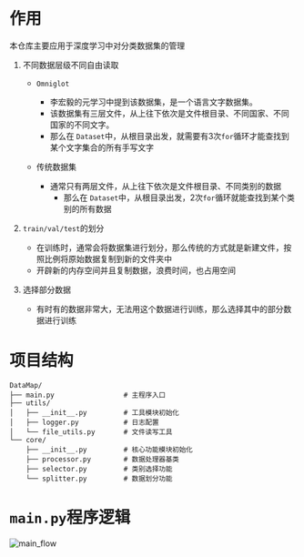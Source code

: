 # 作用

本仓库主要应用于深度学习中对分类数据集的管理

1. 不同数据层级不同自由读取

   - `Omniglot`
     - 李宏毅的元学习中提到该数据集，是一个语言文字数据集。
     - 该数据集有三层文件，从上往下依次是文件根目录、不同国家、不同国家的不同文字。
     - 那么在 `Dataset`中，从根目录出发，就需要有3次`for`循环才能查找到某个文字集合的所有手写文字

   - 传统数据集
     - 通常只有两层文件，从上往下依次是文件根目录、不同类别的数据
       - 那么在 `Dataset`中，从根目录出发，2次`for`循环就能查找到某个类别的所有数据

2. `train/val/test`的划分
   - 在训练时，通常会将数据集进行划分，那么传统的方式就是新建文件，按照比例将原始数据复制到新的文件夹中
   - 开辟新的内存空间并且复制数据，浪费时间，也占用空间

3. 选择部分数据
   - 有时有的数据非常大，无法用这个数据进行训练，那么选择其中的部分数据进行训练

# 项目结构

```
DataMap/
├── main.py                 # 主程序入口
├── utils/
│   ├── __init__.py         # 工具模块初始化
│   ├── logger.py           # 日志配置
│   └── file_utils.py       # 文件读写工具
└── core/
    ├── __init__.py         # 核心功能模块初始化
    ├── processor.py        # 数据处理器基类
    ├── selector.py         # 类别选择功能
    └── splitter.py         # 数据划分功能
```



# `main.py`程序逻辑

![main_flow](D:\Learn_source\Deeplearning\DataMap\main_flow.png)

